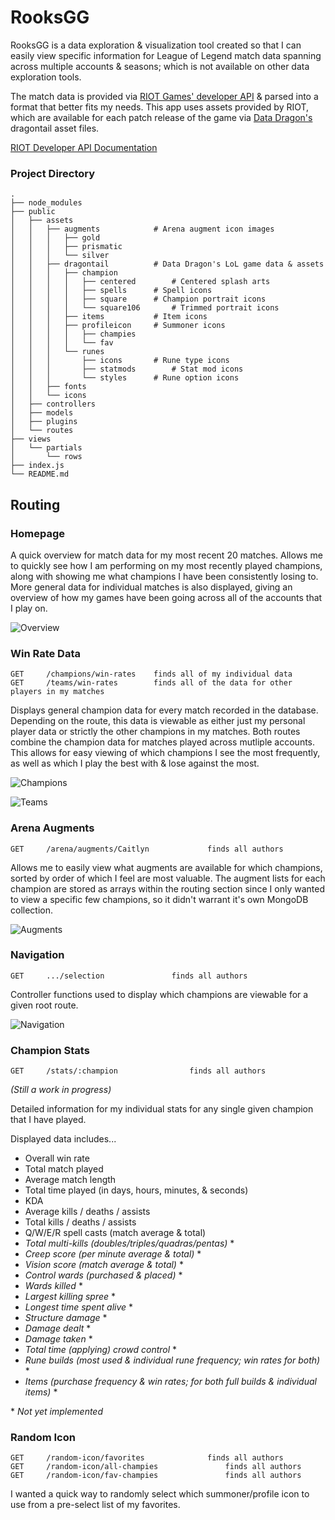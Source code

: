 # RooksGG
RooksGG is a data exploration & visualization tool created so that I can easily view specific information for League of Legend match data spanning across multiple accounts & seasons; which is not available on other data exploration tools.

The match data is provided via [RIOT Games' developer API](https://developer.riotgames.com/) & parsed into a format that better fits my needs. This app uses assets provided by RIOT, which are available for each patch release of the game via [Data Dragon's](https://developer.riotgames.com/docs/lol#:~:text=https%3A//ddragon.leagueoflegends.com/cdn/dragontail%2D14.15.1.tgz) dragontail asset files.

[RIOT Developer API Documentation](https://developer.riotgames.com/docs/lol)


### Project Directory
```
.
├── node_modules
├── public
│   ├── assets
│   │   ├── augments			# Arena augment icon images
│   │   │   ├── gold
│   │   │   ├── prismatic
│   │   │   └── silver
│   │   ├── dragontail			# Data Dragon's LoL game data & assets
│   │   │   ├── champion
│   │   │   │   ├── centered		# Centered splash arts
│   │   │   │   ├── spells		# Spell icons
│   │   │   │   ├── square		# Champion portrait icons
│   │   │   │   └── square106		# Trimmed portrait icons
│   │   │   ├── items			# Item icons
│   │   │   ├── profileicon		# Summoner icons
│   │   │   │   ├── champies
│   │   │   │   └── fav
│   │   │   └── runes
│   │   │       ├── icons		# Rune type icons
│   │   │       ├── statmods		# Stat mod icons
│   │   │       └── styles		# Rune option icons
│   │   ├── fonts
│   │   └── icons
│   ├── controllers
│   ├── models
│   ├── plugins
│   └── routes
├── views
│   └── partials
│       └── rows
├── index.js
└── README.md
```

## Routing

### Homepage
A quick overview for match data for my most recent 20 matches. Allows me to quickly see how I am performing on my most recently played champions, along with showing me what champions I have been consistently losing to. More general data for individual matches is also displayed, giving an overview of how my games have been going across all of the accounts that I play on. 

![Overview](docs/Screenshot_1.png "Overview")


### Win Rate Data
```
GET     /champions/win-rates	finds all of my individual data
GET     /teams/win-rates        finds all of the data for other players in my matches
```

Displays general champion data for every match recorded in the database. Depending on the route, this data is viewable as either just my personal player data or strictly the other champions in my matches. Both routes combine the champion data for matches played across mutliple accounts. This allows for easy viewing of which champions I see the most frequently, as well as which I play the best with & lose against the most.

![Champions](./docs/Screenshot_2.png "My champion win rates")

![Teams](./docs/Screenshot_3.png "Team & enemy win rates")


### Arena Augments
```
GET     /arena/augments/Caitlyn        		finds all authors
```

Allows me to easily view what augments are available for which champions, sorted by order of which I feel are most valuable. The augment lists for each champion are stored as arrays within the routing section since I only wanted to view a specific few champions, so it didn't warrant it's own MongoDB collection.

![Augments](./docs/Screenshot_5.png "Arena augments")


### Navigation
```
GET     .../selection        		finds all authors
```

Controller functions used to display which champions are viewable for a given root route.

![Navigation](./docs/Screenshot_4.png "Navigation selection")


### Champion Stats
```
GET     /stats/:champion        		finds all authors
```
*(Still a work in progress)*

Detailed information for my individual stats for any single given champion that I have played.

Displayed data includes...
- Overall win rate
- Total match played
- Average match length
- Total time played (in days, hours, minutes, & seconds)
- KDA
- Average kills / deaths / assists
- Total kills / deaths / assists
- Q/W/E/R spell casts (match average & total)
- *Total multi-kills (doubles/triples/quadras/pentas)* \*
- *Creep score (per minute average & total)* \*
- *Vision score (match average & total)* \*
- *Control wards (purchased & placed)* \*
- *Wards killed* \*
- *Largest killing spree* \*
- *Longest time spent alive* \*
- *Structure damage* \*
- *Damage dealt* \*
- *Damage taken* \*
- *Total time (applying) crowd control* \*
- *Rune builds (most used & individual rune frequency; win rates for both)* \*
- *Items (purchase frequency & win rates; for both full builds & individual items)* \*

\* *Not yet implemented*


### Random Icon
```
GET     /random-icon/favorites        		finds all authors
GET     /random-icon/all-champies        		finds all authors
GET     /random-icon/fav-champies        		finds all authors
```
I wanted a quick way to randomly select which summoner/profile icon to use from a pre-select list of my favorites. 
